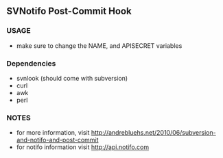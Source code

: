 ## SVNotifo Post-Commit Hook ##

### USAGE ###
 - make sure to change the NAME, and APISECRET variables

### Dependencies ###
 - svnlook (should come with subversion)
 - curl
 - awk
 - perl

### NOTES ###
 - for more information, visit http://andrebluehs.net/2010/06/subversion-and-notifo-and-post-commit
 - for notifo information visit http://api.notifo.com
